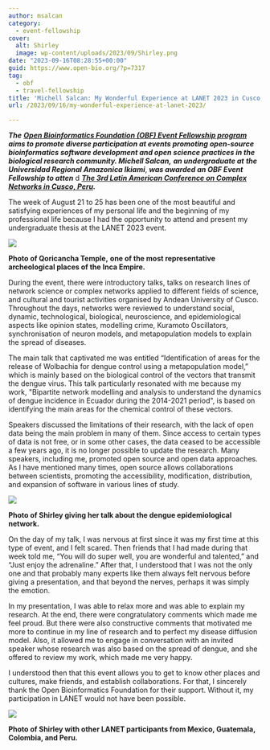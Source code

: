 ```yaml
---
author: msalcan
category:
  - event-fellowship
cover:
  alt: Shirley
  image: wp-content/uploads/2023/09/Shirley.png
date: "2023-09-16T08:28:55+00:00"
guid: https://www.open-bio.org/?p=7317
tag:
  - obf
  - travel-fellowship
title: 'Michell Salcan: My Wonderful Experience at LANET 2023 in Cusco, Peru'
url: /2023/09/16/my-wonderful-experience-at-lanet-2023/

---
```

**_The_** [**_Open Bioinformatics Foundation (OBF) Event Fellowship program_**](/travel-awards) **_aims to promote diverse participation at events promoting open-source bioinformatics software development and open science practices in the biological research community. Michell Salcan,_** _**an undergraduate at**_ _**the Universidad Regional Amazonica Ikiami**_, **_was awarded an OBF Event Fellowship to atten_** d _**[The 3rd Latin American Conference on Complex Networks in Cusco, Peru](https://lanet2023.uandina.edu.pe/).**_

The week of August 21 to 25 has been one of the most beautiful and satisfying experiences of my personal life and the beginning of my professional life because I had the opportunity to attend and present my undergraduate thesis at the LANET 2023 event.

![](https://lh3.googleusercontent.com/_T4h8wGxMFii5jyDBlMghnCoazlM2CArzhsjU-ka0q8M4ZSiCXTvk_lSQ5yard-SS8EtrGP88Td3_lk_L2xv2we5k23730NNRy3gz4VTN7EbPpFZc73CSlzkkRmC4ht-t3igGqsRfuNGkbHPUZ2Uy_A)

**Photo of Qoricancha Temple,** **one of the most representative archeological places of the Inca Empire.**

During the event, there were introductory talks, talks on research lines of network science or complex networks applied to different fields of science, and cultural and tourist activities organised by Andean University of Cusco. Throughout the days, networks were reviewed to understand social, dynamic, technological, biological, neuroscience, and epidemiological aspects like opinion states, modelling crime, Kuramoto Oscillators, synchronisation of neuron models, and metapopulation models to explain the spread of diseases.

The main talk that captivated me was entitled “Identification of areas for the release of Wolbachia for dengue control using a metapopulation model,” which is mainly based on the biological control of the vectors that transmit the dengue virus. This talk particularly resonated with me because my work, "Bipartite network modelling and analysis to understand the dynamics of dengue incidence in Ecuador during the 2014-2021 period", is based on identifying the main areas for the chemical control of these vectors.

Speakers discussed the limitations of their research, with the lack of open data being the main problem in many of them. Since access to certain types of data is not free, or in some other cases, the data ceased to be accessible a few years ago, it is no longer possible to update the research. Many speakers, including me, promoted open source and open data approaches. As I have mentioned many times, open source allows collaborations between scientists, promoting the accessibility, modification, distribution, and expansion of software in various lines of study.

![](https://lh3.googleusercontent.com/hdFsCrHyj4gy6ZyDnecifJ56fuwxN-74U6uO8GdjWmV0r2J-6sh6KcivqW3bMdSdLJAEdYE7pXnt_W5YuK4pU_SyVTsmrqPdC1DNeoPPcfGZjzGG9qc_zlQaQ1YXA9cC7RhqjF4OolD62Ri-g5Y1DKs)

**Photo of Shirley giving her talk about the dengue epidemiological network.**

On the day of my talk, I was nervous at first since it was my first time at this type of event, and I felt scared. Then friends that I had made during that week told me, “You will do super well, you are wonderful and talented,” and “Just enjoy the adrenaline.” After that, I understood that I was not the only one and that probably many experts like them always felt nervous before giving a presentation, and that beyond the nerves, perhaps it was simply the emotion.

In my presentation, I was able to relax more and was able to explain my research. At the end, there were congratulatory comments which made me feel proud. But there were also constructive comments that motivated me more to continue in my line of research and to perfect my disease diffusion model. Also, it allowed me to engage in conversation with an invited speaker whose research was also based on the spread of dengue, and she offered to review my work, which made me very happy.

I understood then that this event allows you to get to know other places and cultures, make friends, and establish collaborations. For that, I sincerely thank the Open Bioinformatics Foundation for their support. Without it, my participation in LANET would not have been possible.

![](https://lh4.googleusercontent.com/3kFDlR12eacFsYp66cDzbRCh61Zm8g1siEyZF-OiIIoeyu3s3SYqmEuZb7T6jgVyzRMGhLIG2DyKPGTWf8Tjkt42_HTFLbi7-y0NBhiyWtr4KwVhRbYi8LtLG_CwaPBRtkhOtTCpQU6wao2doK9pY2M)

**Photo of Shirley with other LANET participants from Mexico, Guatemala, Colombia, and Peru.**
